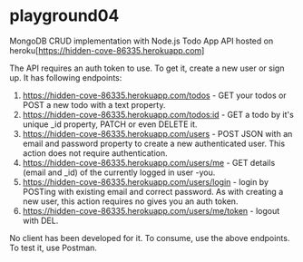 # playground04
MongoDB CRUD implementation with Node.js Todo App API hosted on heroku[https://hidden-cove-86335.herokuapp.com]

The API requires an auth token to use. To get it, create a new user or sign up. It has following endpoints:
  1. https://hidden-cove-86335.herokuapp.com/todos - GET your todos or POST a new todo with a text property.
  2. https://hidden-cove-86335.herokuapp.com/todos:id - GET a todo by it's unique _id property, PATCH or even DELETE it.
  3. https://hidden-cove-86335.herokuapp.com/users - POST JSON with an email and password property to create a new authenticated user. This action does not require authentication.
  4. https://hidden-cove-86335.herokuapp.com/users/me - GET details (email and _id) of the currently logged in user -you.
  5. https://hidden-cove-86335.herokuapp.com/users/login - login by POSTing with existing email and correct password. As with creating a new user, this action requires no  gives you an auth token.
  6. https://hidden-cove-86335.herokuapp.com/users/me/token - logout with DEL.
  
No client has been developed for it. To consume, use the above endpoints. To test it, use Postman.
